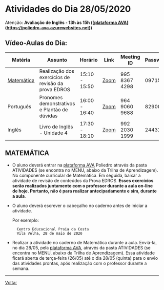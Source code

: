 # Atividades do Dia 28/05/2020

Atenção: **Avaliação de Inglês - 13h às 15h ([[plataforma AVA]](https://poliedro-ava.azurewebsites.net))**

## Vídeo-Aulas do Dia:

| Matéria | Assunto |Horário | Link | Meeting ID | Password |
|---------|---------|--------|------|------------|----------|
| [Matemática](#matemática) | Realização dos exercícios de revisão da prova EDROS | 15:10 - 15:50 | [Zoom](https://zoom.us/j/99583674298?pwd=RTZiZCtOaVBya0pzZGdWSG10Tk5ZZz09) | 995 8367 4298 | 097156 |
| Português | Pronomes demonstrativos e Plantão de dúvidas | 16:00 - 16:40 | [Zoom](https://zoom.us/j/96490609688?pwd=RTB5U2V6OG5GZ2ZTOWFrMlpxZ21NQT09) | 964 9060 9688 | 829080 |
| Inglês | Livro de Inglês - Unidade 4 | 17:30 - 18:10 | [Zoom](https://zoom.us/j/99220301999?pwd=U21kRFhVTG5CNHhGRTBZbTZFUS91QT09) | 992 2030 1999 | 244313 | 

## MATEMÁTICA

* O aluno deverá entrar na [plataforma AVA] Poliedro através da pasta ATIVIDADES (se encontra no MENU, abaixo da Trilha de Aprendizagem). No componente curricular de Matemática. Em seguida, baixar a atividade de revisão de conteúdos da Prova EDROS. **Esses exercícios serão realizados juntamente com o professor durante a aula on-line de hoje. Portanto, não é para realizar antecipadamente e sim, durante a aula**.

* O aluno deverá escrever o cabeçalho no caderno antes de iniciar a atividade.

  Por exemplo:

        Centro Educacional Praia da Costa
        Vila Velha, 28 de maio de 2020

* Realizar a atividade no caderno de Matemática durante a aula. Enviá-la, no dia 28/05, pela [plataforma AVA], através da pasta ATIVIDADES (se encontra no MENU, abaixo da Trilha de Aprendizagem). Essa atividade ficará aberta de terça-feira (26/05) até o dia 28/05 (quinta) para o envio das atividades prontas, após realização com o professor durante a semana.


---
[Voltar](index.md)


[plataforma AVA]: https://poliedro-ava.azurewebsites.net
